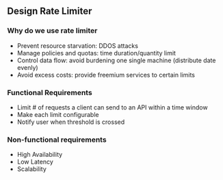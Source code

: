 ## Design Rate Limiter
### Why do we use rate limiter
- Prevent resource starvation: DDOS attacks
- Manage policies and quotas: time duration/quantity limit
- Control data flow: avoid burdening one single machine (distribute date evenly)
- Avoid excess costs: provide freemium services to certain limits
### Functional Requirements
- Limit # of requests a client can send to an API within a time window
- Make each limit configurable
- Notify user when threshold is crossed
### Non-functional requirements
- High Availability 
- Low Latency
- Scalability
### 